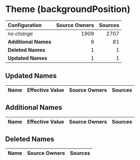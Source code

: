 # Theme (backgroundPosition)

| Configuration | Source Owners | Sources |
| :------------ | ------------: | ------: |
| *no change* | 1909 | 2707 |
| **Additional Names** | 9 | 81 |
| **Deleted Names** | 1 | 1 |
| **Updated Names** | 1 | 1 |

## Updated Names

| Name | Effective Value | Source Owners | Sources |
| :--- | :-------------- | ------------: | ------: |

## Additional Names

| Name | Effective Value | Source Owners | Sources |
| :--- | :-------------- | ------------: | ------: |

## Deleted Names

| Name | Source Owners | Sources |
| :--- | ------------: | ------: |
